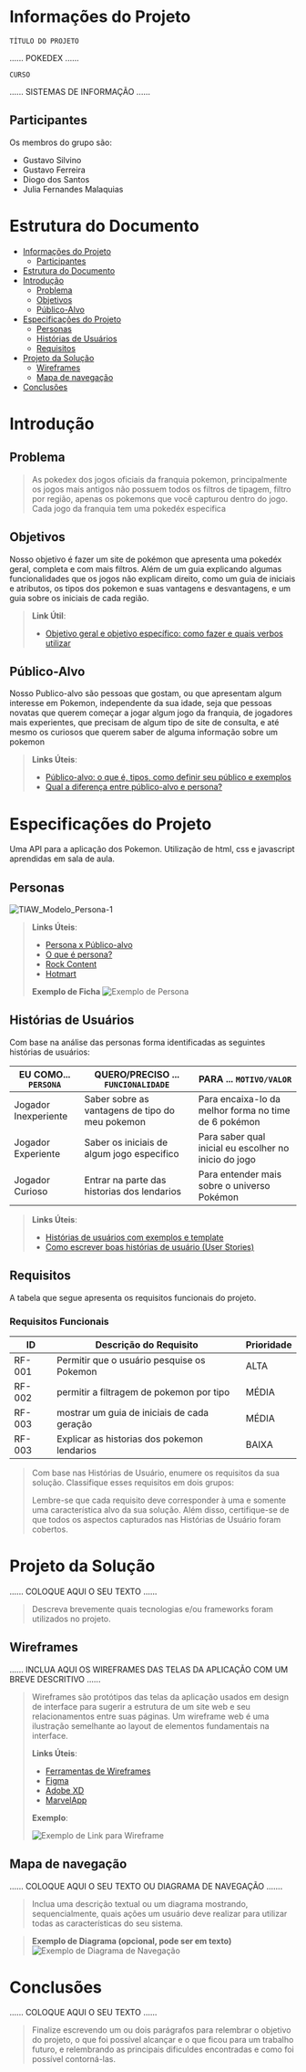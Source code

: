 # Informações do Projeto
`TÍTULO DO PROJETO`  

......  POKEDEX  ......

`CURSO` 

...... SISTEMAS DE INFORMAÇÃO  ......

## Participantes

 Os membros do grupo são: 
- Gustavo Silvino
- Gustavo Ferreira
- Diogo dos Santos 
- Julia Fernandes Malaquias


# Estrutura do Documento

- [Informações do Projeto](#informações-do-projeto)
  - [Participantes](#participantes)
- [Estrutura do Documento](#estrutura-do-documento)
- [Introdução](#introdução)
  - [Problema](#problema)
  - [Objetivos](#objetivos)
  - [Público-Alvo](#público-alvo)
- [Especificações do Projeto](#especificações-do-projeto)
  - [Personas](#personas)
  - [Histórias de Usuários](#histórias-de-usuários)
  - [Requisitos](#requisitos)
- [Projeto da Solução](#projeto-da-solução)
  - [Wireframes](#wireframes)
  - [Mapa de navegação](#mapa-de-navegação)
- [Conclusões](#avaliação-da-aplicação)
  
# Introdução

## Problema

> As pokedex dos jogos oficiais da franquia pokemon,
> principalmente os jogos mais antigos não possuem todos
> os filtros de tipagem, filtro por região, apenas os 
> pokemons que você capturou dentro do jogo.
> Cada jogo da franquia tem uma pokedéx especifica


## Objetivos

 
Nosso objetivo é fazer um site de pokémon que
apresenta uma pokedéx geral, completa e com mais filtros. 
Além de um guia explicando algumas funcionalidades 
que os jogos não explicam direito, como um guia de iniciais e atributos,
os tipos dos pokemon e suas vantagens e desvantagens,
e um guia sobre os iniciais de cada região.

> **Link Útil**:
> - [Objetivo geral e objetivo específico: como fazer e quais verbos utilizar](https://blog.mettzer.com/diferenca-entre-objetivo-geral-e-objetivo-especifico/)

## Público-Alvo

Nosso Publico-alvo são pessoas que gostam, ou que apresentam algum interesse em Pokemon, independente da sua idade,
seja que pessoas novatas que querem começar a jogar algum jogo da franquia, de jogadores mais experientes, que precisam de algum tipo de site de consulta, 
e até mesmo os curiosos que querem saber de alguma informação sobre um pokemon

> 
> **Links Úteis**:
> - [Público-alvo: o que é, tipos, como definir seu público e exemplos](https://klickpages.com.br/blog/publico-alvo-o-que-e/)
> - [Qual a diferença entre público-alvo e persona?](https://rockcontent.com/blog/diferenca-publico-alvo-e-persona/)
 
# Especificações do Projeto


Uma API para a aplicação dos Pokemon.
Utilização de html, css e javascript aprendidas em sala de aula.

## Personas
![TIAW_Modelo_Persona-1](https://user-images.githubusercontent.com/115491493/196257999-4895cbea-0914-4cc1-893e-c082b7e7b359.jpg)

>
> **Links Úteis**:
> - [Persona x Público-alvo](https://flammo.com.br/blog/persona-e-publico-alvo-qual-a-diferenca/)
> - [O que é persona?](https://resultadosdigitais.com.br/blog/persona-o-que-e/)
> - [Rock Content](https://rockcontent.com/blog/personas/)
> - [Hotmart](https://blog.hotmart.com/pt-br/como-criar-persona-negocio/)
> 
> **Exemplo de Ficha**
> ![Exemplo de Persona](images/persona.png)
 

## Histórias de Usuários

Com base na análise das personas forma identificadas as seguintes histórias de usuários:

|EU COMO... `PERSONA`|      QUERO/PRECISO ... `FUNCIONALIDADE`         |               PARA ... `MOTIVO/VALOR`                 |
|--------------------|-------------------------------------------------|-------------------------------------------------------|
|Jogador Inexperiente| Saber sobre as vantagens de tipo do meu pokemon | Para encaixa-lo da melhor forma no time de 6 pokémon  |
|Jogador Experiente  | Saber os iniciais de algum jogo especifico      | Para saber qual inicial eu escolher no inicio do jogo |
|Jogador Curioso     | Entrar na parte das historias dos lendarios     | Para entender mais sobre o universo Pokémon           |
                                                                                    
>
> **Links Úteis**:
> - [Histórias de usuários com exemplos e template](https://www.atlassian.com/br/agile/project-management/user-stories)
> - [Como escrever boas histórias de usuário (User Stories)](https://medium.com/vertice/como-escrever-boas-users-stories-hist%C3%B3rias-de-usu%C3%A1rios-b29c75043fac)

## Requisitos

A tabela que segue apresenta os requisitos funcionais do projeto. 

### Requisitos Funcionais

|ID    | Descrição do Requisito  | Prioridade |
|------|-----------------------------------------|----|
|RF-001| Permitir que o usuário pesquise os Pokemon | ALTA | 
|RF-002| permitir a filtragem de pokemon por tipo   | MÉDIA |
|RF-003| mostrar um guia de iniciais de cada geração   | MÉDIA |
|RF-003| Explicar as historias dos pokemon lendarios   | BAIXA |


> Com base nas Histórias de Usuário, enumere os requisitos da sua
> solução. Classifique esses requisitos em dois grupos:
>
> Lembre-se que cada requisito deve corresponder à uma e somente uma
> característica alvo da sua solução. Além disso, certifique-se de que
> todos os aspectos capturados nas Histórias de Usuário foram cobertos.

# Projeto da Solução

......  COLOQUE AQUI O SEU TEXTO ......
> Descreva brevemente quais tecnologias e/ou frameworks foram utilizados no projeto.

## Wireframes

......  INCLUA AQUI OS WIREFRAMES DAS TELAS DA APLICAÇÃO COM UM BREVE DESCRITIVO ......

> Wireframes são protótipos das telas da aplicação usados em design de interface para sugerir a
> estrutura de um site web e seu relacionamentos entre suas
> páginas. Um wireframe web é uma ilustração semelhante ao
> layout de elementos fundamentais na interface.
> 
> **Links Úteis**:
> - [Ferramentas de Wireframes](https://rockcontent.com/blog/wireframes/)
> - [Figma](https://www.figma.com/)
> - [Adobe XD](https://www.adobe.com/br/products/xd.html#scroll)
> - [MarvelApp](https://marvelapp.com/developers/documentation/tutorials/)
> 
> **Exemplo**:
> 
> ![Exemplo de Link para Wireframe](images/wireframe-example.png)


## Mapa de navegação

......  COLOQUE AQUI O SEU TEXTO OU DIAGRAMA DE NAVEGAÇÃO .......

> Inclua uma descrição textual ou um diagrama mostrando, sequencialmente, quais ações
> um usuário deve realizar para utilizar todas as características do seu sistema. 


> **Exemplo de Diagrama (opcional, pode ser em texto)**
> ![Exemplo de Diagrama de Navegação](images/userflow.jpg)

# Conclusões

......  COLOQUE AQUI O SEU TEXTO ......

> Finalize escrevendo um ou dois parágrafos para relembrar o objetivo do projeto, 
> o que foi possível alcançar e o que ficou para um trabalho futuro, e relembrando
> as principais dificuldes encontradas e como foi possível contorná-las. 


